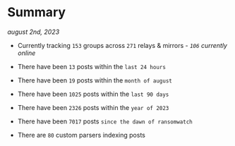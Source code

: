
# Summary
_august 2nd, 2023_

- Currently tracking `153` groups across `271` relays & mirrors - _`106` currently online_

- There have been `13` posts within the `last 24 hours`

- There have been `19` posts within the `month of august`

- There have been `1025` posts within the `last 90 days`

- There have been `2326` posts within the `year of 2023`

- There have been `7017` posts `since the dawn of ransomwatch`

- There are `80` custom parsers indexing posts

